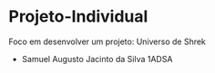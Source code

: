 # Projeto-Individual
Foco em desenvolver um projeto: Universo de Shrek 


- Samuel Augusto Jacinto da Silva 1ADSA
